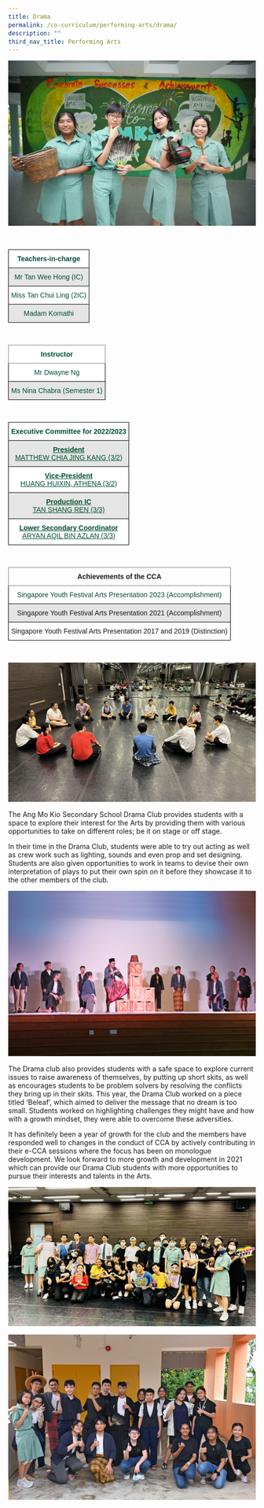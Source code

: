 ```yaml
---
title: Drama
permalink: /co-curriculum/performing-arts/drama/
description: ""
third_nav_title: Performing Arts
---
```

![](images/Drama%202023/b2205293.jpeg)

<br>
<style type="text/css">
.tg  {border-collapse:collapse;border-spacing:0;}
.tg td{border-color:black;border-style:solid;border-width:1px;font-family:Arial, sans-serif;font-size:14px;
  overflow:hidden;padding:10px 5px;word-break:normal;}
.tg th{border-color:black;border-style:solid;border-width:1px;font-family:Arial, sans-serif;font-size:14px;
  font-weight:normal;overflow:hidden;padding:10px 5px;word-break:normal;}
.tg .tg-avji{background-color:#FFF;color:#004D2E;font-weight:bold;text-align:center;vertical-align:top}
.tg .tg-bapb{background-color:#E5E5E5;color:#004D2E;text-align:center;vertical-align:middle}
.tg .tg-wpup{background-color:#FFF;color:#004D2E;text-align:center;vertical-align:middle}
</style>
<table class="tg">
<thead>
  <tr>
    <th class="tg-avji">Teachers-in-charge<br></th>
  </tr>
</thead>
<tbody>
  <tr>
    <td class="tg-bapb">Mr Tan Wee Hong (IC)<br></td>
  </tr>
  <tr>
    <td class="tg-wpup">Miss Tan Chui Ling (2IC)<br></td>
  </tr>
  <tr>
    <td class="tg-bapb">Madam Komathi<br></td>
  </tr>  
</tbody>
</table>
<br>
<style type="text/css">
.tg  {border-collapse:collapse;border-spacing:0;}
.tg td{border-color:black;border-style:solid;border-width:1px;font-family:Arial, sans-serif;font-size:14px;
  overflow:hidden;padding:10px 5px;word-break:normal;}
.tg th{border-color:black;border-style:solid;border-width:1px;font-family:Arial, sans-serif;font-size:14px;
  font-weight:normal;overflow:hidden;padding:10px 5px;word-break:normal;}
.tg .tg-mwif{background-color:#FFF;border-color:inherit;color:#004D2E;font-weight:bold;text-align:center;vertical-align:top}
.tg .tg-bapb{background-color:#E5E5E5;color:#004D2E;text-align:center;vertical-align:middle}
</style>
<table class="tg">
<thead>
  <tr>
    <th class="tg-mwif">Instructor<br></th>
  </tr>
</thead>
<tbody>
	<tr>
    <td class="tg-wpup">Mr Dwayne Ng<br></td>
  </tr>
  <tr>
    <td class="tg-bapb">Ms Nina Chabra (Semester 1)</td>
  </tr>
</tbody>
</table>
<br>
<style type="text/css">
.tg  {border-collapse:collapse;border-spacing:0;}
.tg td{border-color:black;border-style:solid;border-width:1px;font-family:Arial, sans-serif;font-size:14px;
  overflow:hidden;padding:10px 5px;word-break:normal;}
.tg th{border-color:black;border-style:solid;border-width:1px;font-family:Arial, sans-serif;font-size:14px;
  font-weight:normal;overflow:hidden;padding:10px 5px;word-break:normal;}
.tg .tg-avji{background-color:#FFF;color:#004D2E;font-weight:bold;text-align:center;vertical-align:top}
.tg .tg-ywyw{background-color:#E5E5E5;color:#004D2E;font-weight:bold;text-align:center;text-decoration:underline;vertical-align:top}
.tg .tg-frvs{background-color:#FFF;color:#004D2E;font-weight:bold;text-align:center;text-decoration:underline;vertical-align:top}
</style>
<table class="tg">
<thead>
  <tr>
    <th class="tg-avji">Executive Committee for 2022/2023<br></th>
  </tr>
</thead>
<tbody>
  <tr>
    <td class="tg-ywyw">President<br><span style="font-weight:400;color:#004D2E">MATTHEW CHIA JING KANG (3/2)</span></td>
  </tr>
  <tr>
    <td class="tg-frvs">Vice-President<br><span style="font-weight:400;color:#004D2E">HUANG HUIXIN, ATHENA (3/2)</span></td>
  </tr>
  <tr>
    <td class="tg-ywyw">Production IC<br><span style="font-weight:400;color:#004D2E">TAN SHANG REN (3/3)</span></td>
  </tr>
  <tr>
    <td class="tg-frvs">Lower Secondary Coordinator<br><span style="font-weight:400;color:#004D2E">ARYAN AQIL BIN AZLAN (3/3)</span></td>
  </tr>
</tbody>
</table>
<br>
<style type="text/css">
.tg  {border-collapse:collapse;border-spacing:0;}
.tg td{border-color:black;border-style:solid;border-width:1px;font-family:Arial, sans-serif;font-size:14px;
  overflow:hidden;padding:10px 5px;word-break:normal;}
.tg th{border-color:black;border-style:solid;border-width:1px;font-family:Arial, sans-serif;font-size:14px;
  font-weight:normal;overflow:hidden;padding:10px 5px;word-break:normal;}
.tg .tg-7btt{border-color:inherit;font-weight:bold;text-align:center;vertical-align:top}
.tg .tg-ymba{background-color:#E5E5E5;text-align:center;vertical-align:middle}
.tg .tg-nrix{text-align:center;vertical-align:middle}
</style>
<table class="tg">
<thead>
  <tr>
    <th class="tg-7btt">Achievements of the CCA<br></th>
  </tr>
</thead>
<tbody>
	 <tr>
    <td class="tg-wpup">Singapore Youth Festival Arts Presentation 2023 (Accomplishment)<br></td>
  </tr>


  <tr>
    <td class="tg-ymba">Singapore Youth Festival Arts Presentation 2021 (Accomplishment)<br></td>
  </tr>
  <tr>
    <td class="tg-nrix">Singapore Youth Festival Arts Presentation 2017 and 2019 (Distinction)<br></td>
  </tr>
</tbody>
</table>
<br>

![](images/Drama%202023/drama%20syf%201.jpg)

The Ang Mo Kio Secondary School Drama Club provides students with a space to explore their interest for the Arts by providing them with various opportunities to take on different roles; be it on stage or off stage.

  

In their time in the Drama Club, students were able to try out acting as well as crew work such as lighting, sounds and even prop and set designing. Students are also given opportunities to work in teams to devise their own interpretation of plays to put their own spin on it before they showcase it to the other members of the club.

  ![](images/Drama%202023/dsc_0301%20(1).JPG)

The Drama club also provides students with a safe space to explore current issues to raise awareness of themselves, by putting up short skits, as well as encourages students to be problem solvers by resolving the conflicts they bring up in their skits. This year, the Drama Club worked on a piece titled ‘Beleaf’, which aimed to deliver the message that no dream is too small. Students worked on highlighting challenges they might have and how with a growth mindset, they were able to overcome these adversities.

  

It has definitely been a year of growth for the club and the members have responded well to changes in the conduct of CCA by actively contributing in their e-CCA sessions where the focus has been on monologue development. We look forward to more growth and development in 2021 which can provide our Drama Club students with more opportunities to pursue their interests and talents in the Arts.

![](images/Drama%202023/drama%20syf%202.jpg)

![](images/Drama%202023/dsc_0160%20(1).JPG)
